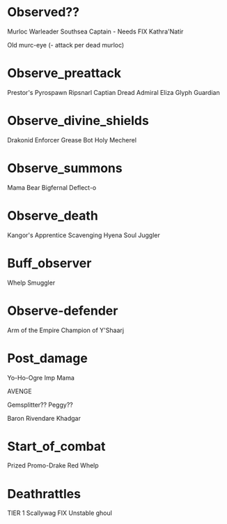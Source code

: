 

# Observed??
Murloc Warleader
Southsea Captain - Needs FIX
Kathra'Natir

Old murc-eye (- attack per dead murloc)



# Observe_preattack
Prestor's Pyrospawn
Ripsnarl Captian
Dread Admiral Eliza
Glyph Guardian

# Observe_divine_shields
Drakonid Enforcer
Grease Bot
Holy Mecherel

# Observe_summons
Mama Bear
Bigfernal
Deflect-o

# Observe_death
Kangor's Apprentice
Scavenging Hyena
Soul Juggler

# Buff_observer
Whelp Smuggler

# Observe-defender
Arm of the Empire
Champion of Y'Shaarj

# Post_damage
Yo-Ho-Ogre
Imp Mama

AVENGE

Gemsplitter??
Peggy??

Baron Rivendare
Khadgar


# Start_of_combat
Prized Promo-Drake
Red Whelp

# Deathrattles
TIER 1
Scallywag
FIX Unstable ghoul
